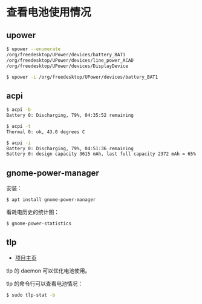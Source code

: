 # 查看电池使用情况

## upower

```bash
$ upower --enumerate
/org/freedesktop/UPower/devices/battery_BAT1
/org/freedesktop/UPower/devices/line_power_ACAD
/org/freedesktop/UPower/devices/DisplayDevice
```

```bash
$ upower -i /org/freedesktop/UPower/devices/battery_BAT1
```

## acpi

```bash
$ acpi -b
Battery 0: Discharging, 79%, 04:35:52 remaining

$ acpi -t
Thermal 0: ok, 43.0 degrees C

$ acpi -i
Battery 0: Discharging, 79%, 04:51:36 remaining
Battery 0: design capacity 3615 mAh, last full capacity 2372 mAh = 65%
```

## gnome-power-manager

安装：

```bash
$ apt install gnome-power-manager
```

看耗电历史的统计图：

```bash
$ gnome-power-statistics
```

## tlp

- [项目主页](https://linrunner.de/tlp)

tlp 的 daemon 可以优化电池使用。

tlp 的命令行可以查看电池情况：

```bash
$ sudo tlp-stat -b
```
